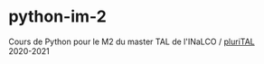 # python-im-2

Cours de Python pour le M2 du master TAL de l'INaLCO / [pluriTAL](http://www.tal.univ-paris3.fr/plurital/)  
2020-2021
